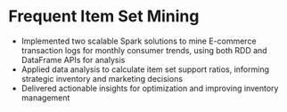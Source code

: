 # Frequent Item Set Mining

- Implemented two scalable Spark solutions to mine E-commerce transaction logs for monthly consumer trends, using both RDD and DataFrame APIs for analysis
- Applied data analysis to calculate item set support ratios, informing strategic inventory and marketing decisions
- Delivered actionable insights for optimization and improving inventory management
